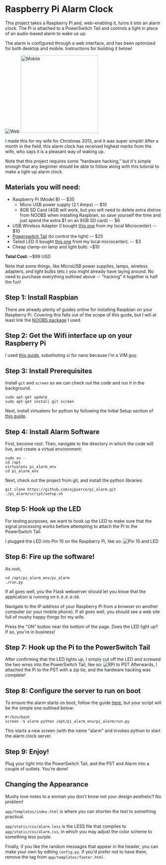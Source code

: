 # Raspberry Pi Alarm Clock
This project takes a Raspberry Pi and, web-enabling it, turns it into an alarm
clock. The Pi is attached to a PowerSwitch Tail and controls a light in place
of an audio-based alarm to wake us up.

The alarm is configured through a web interface, and has been optimized for
both desktop and mobile. Instructions for building it below!

![Web](http://i.imgur.com/DHOGohY.png)
<img alt="Mobile" src="http://i.imgur.com/8kUayQ4.png" width=250 />

I made this for my wife for Christmas 2013, and it was super simple!  After a
month in the field, this alarm clock has received highest marks from the wife,
who says it is a pleasant way of waking up.

Note that this project requires some "hardware hacking," but it's simple enough
that any beginner should be able to follow along with this tutorial to make a
light-up alarm clock.

## Materials you will need:
+ Raspberry Pi (Model B) -- $35
    - Micro USB power supply (2.1 Amps) -- $10
    - 8GB SD Card (4GB will work, but you will need to delete extra distros from
    NOOBS when installing Raspbian, so save yourself the time and just spend the
    extra $1 on an 8GB SD card) -- $6
+ USB Wireless Adapter (I bought [this one](http://www.microcenter.com/product/411056/W311Mi_Wireless_N_Pico_USB_20_Adapter)
from my local Microcenter) -- $10
+ [Powerswitch Tail](http://www.powerswitchtail.com/Pages/default.aspx) (to
control the light) -- $25
+ Tailed LED (I bought [this one](http://www.microcenter.com/product/390223/Tailed_Bue_LED_5mm_Bulk)
from my local microcenter). -- $3
+ Cheap clamp-on lamp and light bulb: ~$10

**Total Cost:** ~$99 USD

Note that some things, like MicroUSB power supplies, lamps, wireless adapters,
and light bulbs (etc.) you might already have laying around. No need to purchase
everything outlined above -- "hacking" it together is half the fun!

## Step 1: Install Raspbian
There are already plenty of guides online for installing Raspbian on your
Raspberry Pi. Covering this falls out of the scope of this guide, but I will at
least link the [NOOBS package](http://www.raspberrypi.org/downloads) I used.

## Step 2: Get the Wifi interface up on your Raspberry Pi
I used [this guide](http://www.howtogeek.com/167425/how-to-setup-wi-fi-on-your-raspberry-pi-via-the-command-line/),
substituting vi for nano because I'm a VIM guy.

## Step 3: Install Prerequisites
Install `git` and `screen` so we can check out the code and run it in the
background.
```
sudo apt-get update
sudo apt-get install git screen
```

Next, install virtualenv for python by following the Initial Setup section of
[this guide](http://raspberry.io/wiki/how-to-get-python-on-your-raspberrypi/).

## Step 4: Install Alarm Software
First, become root. Then, navigate to the directory in which the code will
live, and create a virtual environment:
```
sudo su -
cd /opt
virtualenv pi_alarm_env
cd pi_alarm_env
```
Next, check out the project from git, and install the python libraries:
```
git clone https://github.com/ajpierce/pi_alarm.git
./pi_alarm/script/setup.sh
```

## Step 5: Hook up the LED
For testing purposes, we want to hook up the LED to make sure that the signal
processing works before attempting to attach the Pi to the PowerSwitch Tail.

I plugged the LED into Pin 10 on the Raspberry Pi, like so:
![Pin 10 and LED](http://i.imgur.com/er2vYOV.jpg)

## Step 6: Fire up the software!
As root,
```
cd /opt/pi_alarm_env/pi_alarm
./run.py
```

If all goes well, you the Flask webserver should let you know that the
application is running on `0.0.0.0:80`.

Navigate to the IP address of your Raspberry Pi from a browser on another
computer (or your mobile phone). If all goes well, you should see a web site
full of mushy happy things for my wife.

Press the "ON" button near the bottom of the page. Does the LED light up? If so,
you're in business!

## Step 7: Hook up the Pi to the PowerSwitch Tail
After confirming that the LED lights up, I simply cut off the LED and screwed
the two wires into the PowerSwitch Tail, like so:
![RPi to PST](http://i.imgur.com/VcjAyyh.jpg)
Afterwards, I attached the Pi to the PST with a zip tie, and the hardware
hacking was complete!

## Step 8: Configure the server to run on boot
To ensure the alarm starts on boot, follow the guide [here](http://www.stuffaboutcode.com/2012/06/raspberry-pi-run-program-at-start-up.html),
but your script will be the simple one outlined below:

```
#!/bin/bash
screen -S alarm python /opt/pi_alarm_env/pi_alarm/run.py
```

This starts a new screen (with the name "alarm" and invokes python to start
the alarm clock server.

## Step 9: Enjoy!
Plug your light into the PowerSwitch Tail, and the PST and Alarm into a couple
of outlets. You're done!

## Changing the Appearance
Mushy love notes to a woman you don't know not your design aesthetic? No
problem!

`app/templates/index.html` is where you can shorten the text to something
practical.

`app/static/css/alarm.less` is the LESS file that compiles to
`app/static/css/alarm.css`, in which you may adjust the color scheme to
something less purple.

Finally, if you like the random messages that appear in the header, you can
make your own by editing `config.py`. If you'd prefer not to have them, remove
the tag from `app/templates/footer.html`.
